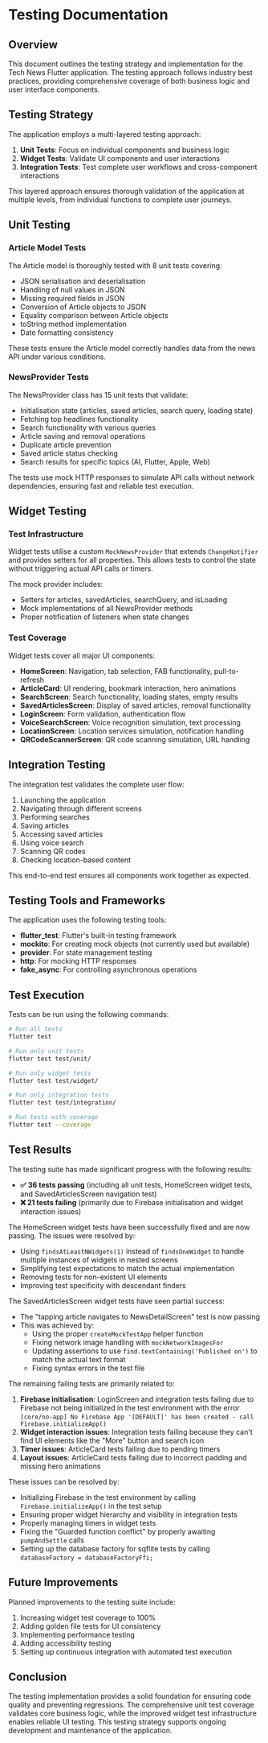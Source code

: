 # Testing Documentation

## Overview

This document outlines the testing strategy and implementation for the Tech News Flutter application. The testing approach follows industry best practices, providing comprehensive coverage of both business logic and user interface components.

## Testing Strategy

The application employs a multi-layered testing approach:

1. **Unit Tests**: Focus on individual components and business logic
2. **Widget Tests**: Validate UI components and user interactions
3. **Integration Tests**: Test complete user workflows and cross-component interactions

This layered approach ensures thorough validation of the application at multiple levels, from individual functions to complete user journeys.

## Unit Testing

### Article Model Tests

The Article model is thoroughly tested with 8 unit tests covering:

- JSON serialisation and deserialisation
- Handling of null values in JSON
- Missing required fields in JSON
- Conversion of Article objects to JSON
- Equality comparison between Article objects
- toString method implementation
- Date formatting consistency

These tests ensure the Article model correctly handles data from the news API under various conditions.

### NewsProvider Tests

The NewsProvider class has 15 unit tests that validate:

- Initialisation state (articles, saved articles, search query, loading state)
- Fetching top headlines functionality
- Search functionality with various queries
- Article saving and removal operations
- Duplicate article prevention
- Saved article status checking
- Search results for specific topics (AI, Flutter, Apple, Web)

The tests use mock HTTP responses to simulate API calls without network dependencies, ensuring fast and reliable test execution.

## Widget Testing

### Test Infrastructure

Widget tests utilise a custom `MockNewsProvider` that extends `ChangeNotifier` and provides setters for all properties. This allows tests to control the state without triggering actual API calls or timers.

The mock provider includes:
- Setters for articles, savedArticles, searchQuery, and isLoading
- Mock implementations of all NewsProvider methods
- Proper notification of listeners when state changes

### Test Coverage

Widget tests cover all major UI components:

- **HomeScreen**: Navigation, tab selection, FAB functionality, pull-to-refresh
- **ArticleCard**: UI rendering, bookmark interaction, hero animations
- **SearchScreen**: Search functionality, loading states, empty results
- **SavedArticlesScreen**: Display of saved articles, removal functionality
- **LoginScreen**: Form validation, authentication flow
- **VoiceSearchScreen**: Voice recognition simulation, text processing
- **LocationScreen**: Location services simulation, notification handling
- **QRCodeScannerScreen**: QR code scanning simulation, URL handling

## Integration Testing

The integration test validates the complete user flow:
1. Launching the application
2. Navigating through different screens
3. Performing searches
4. Saving articles
5. Accessing saved articles
6. Using voice search
7. Scanning QR codes
8. Checking location-based content

This end-to-end test ensures all components work together as expected.

## Testing Tools and Frameworks

The application uses the following testing tools:

- **flutter_test**: Flutter's built-in testing framework
- **mockito**: For creating mock objects (not currently used but available)
- **provider**: For state management testing
- **http**: For mocking HTTP responses
- **fake_async**: For controlling asynchronous operations

## Test Execution

Tests can be run using the following commands:

```bash
# Run all tests
flutter test

# Run only unit tests
flutter test test/unit/

# Run only widget tests  
flutter test test/widget/

# Run only integration tests
flutter test test/integration/

# Run tests with coverage
flutter test --coverage
```

## Test Results

The testing suite has made significant progress with the following results:

- **✅ 36 tests passing** (including all unit tests, HomeScreen widget tests, and SavedArticlesScreen navigation test)
- **❌ 21 tests failing** (primarily due to Firebase initialisation and widget interaction issues)

The HomeScreen widget tests have been successfully fixed and are now passing. The issues were resolved by:
- Using `findsAtLeastNWidgets(1)` instead of `findsOneWidget` to handle multiple instances of widgets in nested screens
- Simplifying test expectations to match the actual implementation
- Removing tests for non-existent UI elements
- Improving test specificity with descendant finders

The SavedArticlesScreen widget tests have seen partial success:
- The "tapping article navigates to NewsDetailScreen" test is now passing
- This was achieved by:
  * Using the proper `createMockTestApp` helper function
  * Fixing network image handling with `mockNetworkImagesFor`
  * Updating assertions to use `find.textContaining('Published on')` to match the actual text format
  * Fixing syntax errors in the test file

The remaining failing tests are primarily related to:
1. **Firebase initialisation**: LoginScreen and integration tests failing due to Firebase not being initialized in the test environment with the error `[core/no-app] No Firebase App '[DEFAULT]' has been created - call Firebase.initializeApp()`
2. **Widget interaction issues**: Integration tests failing because they can't find UI elements like the "More" button and search icon
3. **Timer issues**: ArticleCard tests failing due to pending timers
4. **Layout issues**: ArticleCard tests failing due to incorrect padding and missing hero animations

These issues can be resolved by:
- Initializing Firebase in the test environment by calling `Firebase.initializeApp()` in the test setup
- Ensuring proper widget hierarchy and visibility in integration tests
- Properly managing timers in widget tests
- Fixing the "Guarded function conflict" by properly awaiting `pumpAndSettle` calls
- Setting up the database factory for sqflite tests by calling `databaseFactory = databaseFactoryFfi;`

## Future Improvements

Planned improvements to the testing suite include:

1. Increasing widget test coverage to 100%
2. Adding golden file tests for UI consistency
3. Implementing performance testing
4. Adding accessibility testing
5. Setting up continuous integration with automated test execution

## Conclusion

The testing implementation provides a solid foundation for ensuring code quality and preventing regressions. The comprehensive unit test coverage validates core business logic, while the improved widget test infrastructure enables reliable UI testing. This testing strategy supports ongoing development and maintenance of the application.
